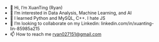 - 👋 Hi, I’m XuanTing (Ryan)
- 👀 I’m interested in Data Analysis, Machine Learning, and AI
- 🌱 I learned Python and MySQL, C++. I hate JS
- 💞️ I’m looking to collaborate on my Linkedin: linkedin.com/in/xuanting-lin-85985a215
- 📫 How to reach me ryan027151@gmail.com

<!---
ryan027151/ryan027151 is a ✨ special ✨ repository because its `README.md` (this file) appears on your GitHub profile.
You can click the Preview link to take a look at your changes.
--->

